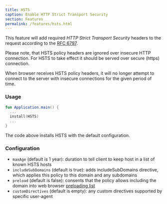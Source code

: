 ```yaml
---
title: HSTS
caption: Enable HTTP Strict Transport Security
section: Features
permalink: /features/hsts.html
---
```


This feature will add required _HTTP Strict Transport Security_ headers to the request according to the [RFC 6797](https://tools.ietf.org/html/rfc6797).

Please note, that HSTS policy headers are ignored over insecure HTTP connection. For HSTS to take effect it should be
served over secure (https) connection. 

When browser receives HSTS policy headers, it will no longer attempt to connect to the server with insecure connections 
for the given period of time. 

### Usage

```kotlin
fun Application.main() {
  ...
  install(HSTS) 
  ...
}
```

The code above installs HSTS with the default configuration.  

### Configuration

* `maxAge` (default is 1 year): duration to tell client to keep host in a list of known HSTS hosts
* `includeSubDomains` (default is true): adds includeSubDomains directive, which applies this policy to this domain and any subdomains
* `preload` (default is false): consents that the policy allows including the domain into web browser [preloading list](https://https.cio.gov/hsts/#hsts-preloading) 
* `customDirectives` (default is empty): any custom directives supported by specific user-agent
